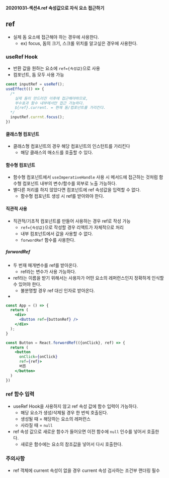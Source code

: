 **20201031-섹션4.ref 속성값으로 자식 요소 접근하기**

## ref
- 실제 돔 요소에 접근해야 하는 경우에 사용한다.
  - ex) focus, 돔의 크기, 스크롤 위치를 알고싶은 경우에 사용한다.
  
### useRef Hook
- 반환 값을 원하는 요소에 `ref={속성값}`으로 사용
- 컴포넌트, 돔 모두 사용 가능
```jsx
const inputRef = useRef();
useEffect(() => {
  /*
    실제 돔이 만드러진 이후에 접근해야하므로,
    부수효과 함수 내부에서만 접근 가능하다.
    ${ref}.current. = 현재 돔/컴포넌트를 가리킨다.
  */
  inputRef.currnt.focus();
})
```

#### 클래스형 컴포넌트
- 클래스형 컴포넌트의 경우 해당 컴포넌트의 인스턴트를 가리킨다
  - 해당 클래스의 매소드를 호출할 수 있다.
  
#### 함수형 컴포넌트
- 함수형 컴포넌트에서 `useImperativeHandle` 사용 시 메서드에 접근하는 것처럼 함수형 컴포넌트 내부의 변수/함수를 외부로 노출 가능하다.
- 별다른 처리를 하지 않았다면 컴포넌트에 ref 속성값을 입력할 수 없다.
  - 함수형 컴포넌트 생성 시 ref를 받아와야 한다.

#### 직관적 사용
- 직관적/기초적 컴포넌트를 만들어 사용하는 경우 ref로 작성 가능
  - `ref={속성값}`으로 작성할 경우 리액트가 자체적으로 처리
  - 내부 컴포넌트에서 값을 사용할 수 없다.
  - `forwordRef` 함수를 사용한다.

##### forwordRef
- 두 번재 매개변수를 ref를 받아온다.
  - ref라는 변수가 사용 가능하다.
- ref라는 이름을 받기 위해서는 사용자가 어떤 요소의 레퍼런스인지 정확하게 인식할 수 있어야 한다.
  - 불분명할 경우 ref 대신 인자로 받아온다.
- 
```jsx
const App = () => {
  return (
    <div>
      <Button ref={buttonRef} />
    </div>
  );
}

const Button = React.forwordRef(({onClick}, ref) => {
  return (
    <button
      onClick={onClick}
      ref={ref}>
      버튼
    </button>
  )
})
```

### ref 함수 입력
- useRef Hook을 사용하지 않고 ref 속성 값에 함수 입력이 가능하다.
  - 해당 요소가 생성/삭제될 경우 한 번씩 호출된다.
  - 생성될 때 = 해당하는 요소의 레퍼런스
  - 사라질 때 = `null`
- ref 속성 값으로 새로운 함수가 들어오면 이전 함수에 `null` 인수를 넣어서 호출한다.
  - 새로운 함수에는 요소의 참조값을 넣어서 다시 호출한다.


### 주의사항
- ref 객체에 current 속성이 없을 경우 current 속성 검사하는 조건부 랜더링 필수
